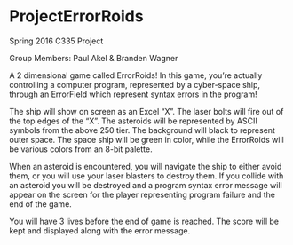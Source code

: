 # ProjectErrorRoids
Spring 2016 C335 Project


Group Members: Paul Akel & Branden Wagner

A 2 dimensional game called ErrorRoids!  In this game, you’re actually controlling a computer program, represented by a cyber-space ship, through an ErrorField which represent syntax errors in the program!  

The ship will show on screen as an Excel “X”.  The laser bolts will fire out of the top edges of the “X”.  The asteroids will be represented by ASCII symbols from the above 250 tier. The background will black to represent outer space.  The space ship will be green in color, while the ErrorRoids will be various colors from an 8-bit palette.  

When an asteroid is encountered, you will navigate the ship to either avoid them, or you will use your laser blasters to destroy them.  If you collide with an asteroid you will be destroyed and a program syntax error message will appear on the screen for the player representing program failure and the end of the game. 

You will have 3 lives before the end of game is reached. The score will be kept and displayed along with the error message. 
